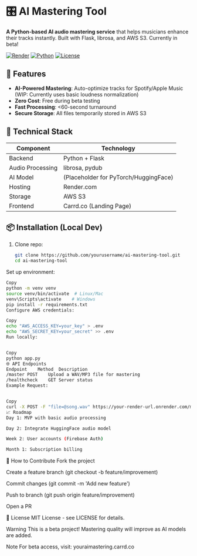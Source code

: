 # 🎛️ AI Mastering Tool

**A Python-based AI audio mastering service** that helps musicians enhance their tracks instantly. Built with Flask, librosa, and AWS S3. Currently in beta!

[![Render](https://img.shields.io/badge/Render-Deployed-green)](https://your-render-url.onrender.com)
[![Python](https://img.shields.io/badge/Python-3.9+-blue)](https://python.org)
[![License](https://img.shields.io/badge/License-MIT-orange)](LICENSE)

## 🚀 Features
- **AI-Powered Mastering**: Auto-optimize tracks for Spotify/Apple Music (WIP: Currently uses basic loudness normalization)
- **Zero Cost**: Free during beta testing
- **Fast Processing**: <60-second turnaround
- **Secure Storage**: All files temporarily stored in AWS S3

## 🔧 Technical Stack
| Component       | Technology |
|----------------|------------|
| Backend        | Python + Flask |
| Audio Processing | librosa, pydub |
| AI Model       | (Placeholder for PyTorch/HuggingFace) |
| Hosting        | Render.com |
| Storage        | AWS S3 |
| Frontend       | Carrd.co (Landing Page) |

## 📦 Installation (Local Dev)
1. Clone repo:
   ```bash
   git clone https://github.com/yourusername/ai-mastering-tool.git
   cd ai-mastering-tool
Set up environment:

```bash
Copy
python -m venv venv
source venv/bin/activate  # Linux/Mac
venv\Scripts\activate    # Windows
pip install -r requirements.txt
Configure AWS credentials:
```

```bash
Copy
echo "AWS_ACCESS_KEY=your_key" > .env
echo "AWS_SECRET_KEY=your_secret" >> .env
Run locally:
```

```bash

Copy
python app.py
🌐 API Endpoints
Endpoint	Method	Description
/master	POST	Upload a WAV/MP3 file for mastering
/healthcheck	GET	Server status
Example Request:
```

```bash

Copy
curl -X POST -F "file=@song.wav" https://your-render-url.onrender.com/master
📈 Roadmap
Day 1: MVP with basic audio processing

Day 2: Integrate HuggingFace audio model

Week 2: User accounts (Firebase Auth)

Month 1: Subscription billing
```

🤝 How to Contribute
Fork the project

Create a feature branch (git checkout -b feature/improvement)

Commit changes (git commit -m 'Add new feature')

Push to branch (git push origin feature/improvement)

Open a PR

📜 License
MIT License - see LICENSE for details.

Warning
This is a beta project! Mastering quality will improve as AI models are added.

Note
For beta access, visit: youraimastering.carrd.co
